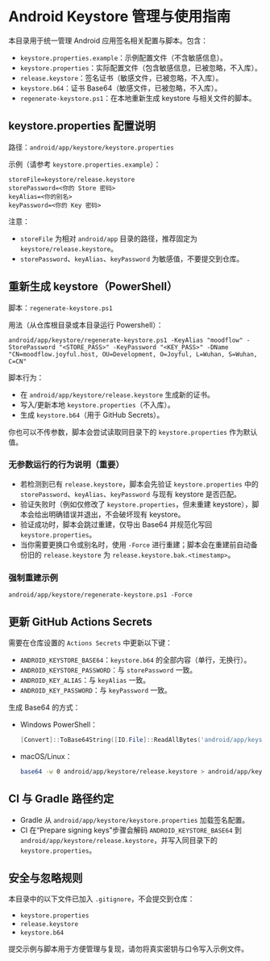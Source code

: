 # Android Keystore 管理与使用指南

本目录用于统一管理 Android 应用签名相关配置与脚本。包含：

- `keystore.properties.example`：示例配置文件（不含敏感信息）。
- `keystore.properties`：实际配置文件（包含敏感信息，已被忽略，不入库）。
- `release.keystore`：签名证书（敏感文件，已被忽略，不入库）。
- `keystore.b64`：证书 Base64（敏感文件，已被忽略，不入库）。
- `regenerate-keystore.ps1`：在本地重新生成 keystore 与相关文件的脚本。

## keystore.properties 配置说明

路径：`android/app/keystore/keystore.properties`

示例（请参考 `keystore.properties.example`）：

```
storeFile=keystore/release.keystore
storePassword=<你的 Store 密码>
keyAlias=<你的别名>
keyPassword=<你的 Key 密码>
```

注意：

- `storeFile` 为相对 `android/app` 目录的路径，推荐固定为 `keystore/release.keystore`。
- `storePassword`、`keyAlias`、`keyPassword` 为敏感值，不要提交到仓库。

## 重新生成 keystore（PowerShell）

脚本：`regenerate-keystore.ps1`

用法（从仓库根目录或本目录运行 Powershell）：

```
android/app/keystore/regenerate-keystore.ps1 -KeyAlias "moodflow" -StorePassword "<STORE_PASS>" -KeyPassword "<KEY_PASS>" -DName "CN=moodflow.joyful.host, OU=Development, O=Joyful, L=Wuhan, S=Wuhan, C=CN"
```

脚本行为：

- 在 `android/app/keystore/release.keystore` 生成新的证书。
- 写入/更新本地 `keystore.properties`（不入库）。
- 生成 `keystore.b64`（用于 GitHub Secrets）。
  

你也可以不传参数，脚本会尝试读取同目录下的 `keystore.properties` 作为默认值。

### 无参数运行的行为说明（重要）

- 若检测到已有 `release.keystore`，脚本会先验证 `keystore.properties` 中的 `storePassword`、`keyAlias`、`keyPassword` 与现有 keystore 是否匹配。
- 验证失败时（例如仅修改了 `keystore.properties`，但未重建 keystore），脚本会给出明确错误并退出，不会破坏现有 keystore。
- 验证成功时，脚本会跳过重建，仅导出 Base64 并规范化写回 `keystore.properties`。
- 当你需要更换口令或别名时，使用 `-Force` 进行重建；脚本会在重建前自动备份旧的 `release.keystore` 为 `release.keystore.bak.<timestamp>`。

### 强制重建示例

```
android/app/keystore/regenerate-keystore.ps1 -Force
```

## 更新 GitHub Actions Secrets

需要在仓库设置的 `Actions Secrets` 中更新以下键：

- `ANDROID_KEYSTORE_BASE64`：`keystore.b64` 的全部内容（单行，无换行）。
- `ANDROID_KEYSTORE_PASSWORD`：与 `storePassword` 一致。
- `ANDROID_KEY_ALIAS`：与 `keyAlias` 一致。
- `ANDROID_KEY_PASSWORD`：与 `keyPassword` 一致。

生成 Base64 的方式：

- Windows PowerShell：

  ```powershell
  [Convert]::ToBase64String([IO.File]::ReadAllBytes('android/app/keystore/release.keystore')) | Set-Content -Encoding ascii android/app/keystore/keystore.b64
  ```

- macOS/Linux：

  ```bash
  base64 -w 0 android/app/keystore/release.keystore > android/app/keystore/keystore.b64
  ```

## CI 与 Gradle 路径约定

- Gradle 从 `android/app/keystore/keystore.properties` 加载签名配置。
- CI 在“Prepare signing keys”步骤会解码 `ANDROID_KEYSTORE_BASE64` 到 `android/app/keystore/release.keystore`，并写入同目录下的 `keystore.properties`。

## 安全与忽略规则

本目录中的以下文件已加入 `.gitignore`，不会提交到仓库：

- `keystore.properties`
- `release.keystore`
- `keystore.b64`

提交示例与脚本用于方便管理与复现，请勿将真实密钥与口令写入示例文件。
